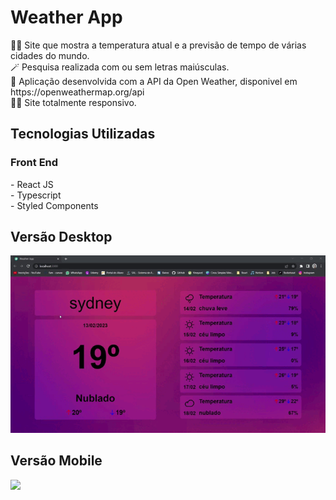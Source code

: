 <h1>Weather App</h1>
👨‍💻 Site que mostra a temperatura atual e a previsão de tempo de várias cidades do mundo.<br>
🪄 Pesquisa realizada com ou sem letras maiúsculas.<br>
🔢 Aplicação desenvolvida com a API da Open Weather, disponivel em https://openweathermap.org/api<br>
🤏🏽 Site totalmente responsivo.

<h2>Tecnologias Utilizadas</h2>
    <h3>Front End</h3>
    - React JS <br>
    - Typescript <br>
    - Styled Components<br>
    
<h2>Versão Desktop</h2>  
<img src ="for_readme/desktop.gif">

<h2>Versão Mobile</h2>  
<img src ="for_readme/mobile.gif">